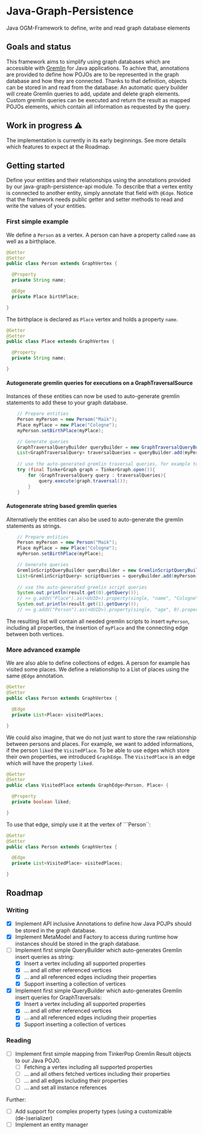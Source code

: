 # Java-Graph-Persistence

Java OGM-Framework to define, write and read graph database elements

## Goals and status

This framework aims to simplify using graph databases which are accessible
with [Gremlin](https://tinkerpop.apache.org/gremlin.html) for Java applications. To achive that, annotations are
provided to define how POJOs are to be represented in the graph database and how they are connected. Thanks to that
definition, objects can be stored in and read from the database: An automatic query builder will create Gremlin queries
to add, update and delete graph elements. Custom gremlin queries can be executed and return the result as mapped POJOs
elements, which contain all information as requested by the query.

## Work in progress ⚠️

The implementation is currently in its early beginnings. See more details which features to expect at the Roadmap.

## Getting started

Define your entities and their relationships using the annotations provided by our java-graph-persistence-api module. 
To describe that a vertex entity is connected to another entity, simply annotate that field with ```@Edge```.
Notice that the framework needs public getter and setter methods to read and write the values of your entities. 

### First simple example

We define a ```Person``` as a vertex. 
A person can have a property called ```name``` as well as a birthplace.

```java
@Getter
@Setter
public class Person extends GraphVertex {

  @Property
  private String name;

  @Edge
  private Place birthPlace;

}
```

The birthplace is declared as ```Place``` vertex and holds a property ```name```.

```java
@Getter
@Setter
public class Place extends GraphVertex {

  @Property
  private String name;

}
```

#### Autogenerate gremlin queries for executions on a GraphTraversalSource
Instances of these entities can now be used to auto-generate gremlin statements to add these to your graph database.

```java
    // Prepare entities
    Person myPerson = new Person("Maik");
    Place myPlace = new Place("Cologne");
    myPerson.setBirthPlace(myPlace);

    // Generate queries
    GraphTraversalQueryBuilder queryBuilder = new GraphTraversalQueryBuilder();
    List<GraphTraversalQuery> traversalQueries = queryBuilder.add(myPerson);
    
    // use the auto-generated gremlin traversal queries, for example to store them
    try (final TinkerGraph graph = TinkerGraph.open()){
        for (GraphTraversalQuery query : traversalQueries){
            query.execute(graph.traversal());
        }
    }
```

#### Autogenerate string based gremlin queries
Alternatively the entities can also be used to auto-generate the gremlin statements as strings.

```java
    // Prepare entities
    Person myPerson = new Person("Maik");
    Place myPlace = new Place("Cologne");
    myPerson.setBirthPlace(myPlace);

    // Generate queries
    GremlinScriptQueryBuilder queryBuilder = new GremlinScriptQueryBuilder();
    List<GremlinScriptQuery> scriptQueries = queryBuilder.add(myPerson);
    
    // use the auto-generated gremlin script queries
    System.out.println(result.get(0).getQuery());
    // >> g.addV("Place").as(<UUID>).property(single, "name", "Cologne")
    System.out.println(result.get(1).getQuery()); 
    // >> g.addV("Person").as(<UUID>).property(single, "age", 0).property(single, "name", "Maik")
```

The resulting list will contain all needed gremlin scripts to insert ```myPerson```, including all properties, the insertion of ```myPlace``` and the connecting edge between both vertices.

### More advanced example

We are also able to define collections of edges.
A person for example has visited some places.
We define a relationship to a List of places using the same ```@Edge``` annotation.

```java
@Getter
@Setter
public class Person extends GraphVertex {

  @Edge
  private List<Place> visitedPlaces;

}
```

We could also imagine, that we do not just want to store the raw relationship between persons and places.
For example, we want to added informations, if the person ```liked``` the ```VisitedPlace```.
To be able to use edges which store their own properties, we introduced ```GraphEdge```.
The ```VisitedPlace``` is an edge which will have the property ```liked```.

```java
@Getter
@Setter
public class VisitedPlace extends GraphEdge<Person, Place> {

  @Property
  private boolean liked;

}
```

To use that edge, simply use it at the vertex of ```Person``:

```java
@Getter
@Setter
public class Person extends GraphVertex {

  @Edge
  private List<VisitedPlace> visitedPlaces;

}
```

## Roadmap

### Writing
- [x] Implement API inclusive Annotations to define how Java POJPs should be stored in the graph database.
- [x] Implement MetaModel and Factory to access during runtime how instances should be stored in the graph database.
- [ ] Implement first simple QueryBuilder which auto-generates Gremlin insert queries as string:
  - [x] Insert a vertex including all supported properties
  - [x] ... and all other referenced vertices
  - [x] ... and all referenced edges including their properties
  - [x] Support inserting a collection of vertices
- [x] Implement first simple QueryBuilder which auto-generates Gremlin insert queries for GraphTraversals:
  - [x] Insert a vertex including all supported properties
  - [x] ... and all other referenced vertices
  - [x] ... and all referenced edges including their properties
  - [x] Support inserting a collection of vertices

### Reading
- [ ] Implement first simple mapping from TinkerPop Gremlin Result objects to our Java POJO.
  - [ ] Fetching a vertex including all supported properties
  - [ ] ... and all others fetched vertices including their properties
  - [ ] ... and all edges including their properties
  - [ ] ... and set all instance references

Further:
- [ ] Add support for complex property types (using a customizable (de-)serializer)
- [ ] Implement an entity manager
